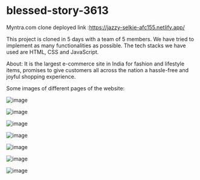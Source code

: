 # blessed-story-3613
Myntra.com clone deployed link :https://jazzy-selkie-afc155.netlify.app/

This project is cloned in 5 days with a team of 5 members. We have tried to implement as many functionalities as possible. The tech stacks we have used are HTML, CSS and JavaScript.

About: It is the largest e-commerce site in India for fashion and lifestyle items, promises to give customers all across the nation a hassle-free and joyful shopping experience.

Some images of different pages of the website:

![image](https://github.com/JeevanJyotiChoudhury/myntra_clone/assets/111522711/7a9471fa-31b8-4849-a0f4-2c6c5ede12c5)

![image](https://github.com/JeevanJyotiChoudhury/myntra_clone/assets/111522711/e91b7130-df51-436b-8091-46f03d2cb89e)

![image](https://github.com/JeevanJyotiChoudhury/myntra_clone/assets/111522711/7c2e9233-0fbf-4072-8058-a863d219f7d1)

![image](https://github.com/JeevanJyotiChoudhury/myntra_clone/assets/111522711/8dec0712-96de-4221-888d-4d505a340705)

![image](https://github.com/JeevanJyotiChoudhury/myntra_clone/assets/111522711/3ec57523-235d-4a09-9aff-b546b9dfaa95)

![image](https://github.com/JeevanJyotiChoudhury/myntra_clone/assets/111522711/9a896991-d9a1-411c-8e57-0f7f77a126bd)

![image](https://github.com/JeevanJyotiChoudhury/myntra_clone/assets/111522711/403335f9-5ced-4382-ac13-a08bd3ffac31)
